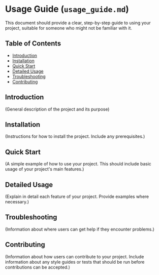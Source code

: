 # Usage Guide (`usage_guide.md`)

This document should provide a clear, step-by-step guide to using your project, suitable for someone who might not be familiar with it.

## Table of Contents

- [Introduction](#introduction)
- [Installation](#installation)
- [Quick Start](#quick-start)
- [Detailed Usage](#detailed-usage)
- [Troubleshooting](#troubleshooting)
- [Contributing](#contributing)

## Introduction

(General description of the project and its purpose)

## Installation

(Instructions for how to install the project. Include any prerequisites.)

## Quick Start

(A simple example of how to use your project. This should include basic usage of your project's main features.)

## Detailed Usage

(Explain in detail each feature of your project. Provide examples where necessary.)

## Troubleshooting

(Information about where users can get help if they encounter problems.)

## Contributing

(Information about how users can contribute to your project. Include information about any style guides or tests that should be run before contributions can be accepted.)
